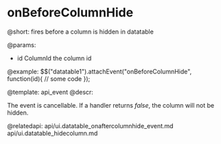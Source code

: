 onBeforeColumnHide
=============

@short:
	fires before a column is hidden in datatable

@params:

- id		ColumnId		the column id

@example:
$$("datatable1").attachEvent("onBeforeColumnHide", function(id){
	// some code 
});

@template:	api_event
@descr:

The event is cancellable. If a handler returns *false*, the column will not be hidden. 

@relatedapi:
api/ui.datatable_onaftercolumnhide_event.md
api/ui.datatable_hidecolumn.md

